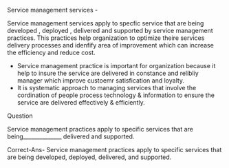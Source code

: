 Service management services -

Service management services apply to specfic service that are being developed , deployed , delivered and supported by service  management practices. This practices help organization to optimize theire services delivery processes and idenfify area of improvement which can increase the efficiency and reduce cost. 
- Service management practice is important for organization because it help to insure the service are delivered in constance and relibliy manager which improve custoemr satisfication and loyalty.
- It is systematic approach to managing services that involve the cordination of people process technology & information to  ensure the service are delivered effectively  & efficiently.


Question

Service management practices apply to specific services that are being______________ delivered and supported.

Correct-Ans-
Service management practices apply to specific services that are being developed, deployed, delivered, and supported.
